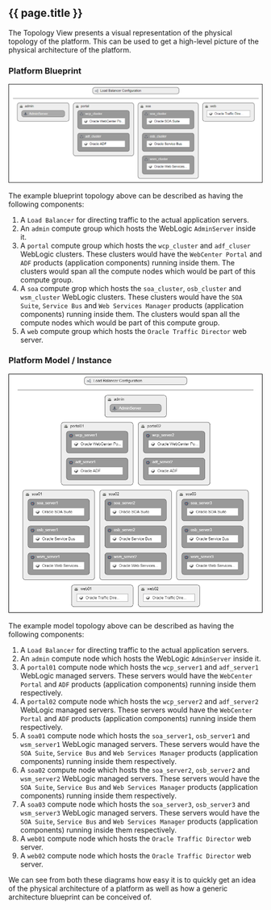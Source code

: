 ## {{ page.title }}

The Topology View presents a visual representation of the physical topology of the platform. This can be used to get a high-level picture of the physical architecture of the platform.
 

### Platform Blueprint

![](img/blueprintTopology.png)

The example blueprint topology above can be described as having the following components:

 1. A `Load Balancer` for directing traffic to the actual application servers.
 2. An `admin` compute group which hosts the WebLogic `AdminServer` inside it.
 3. A `portal` compute group which hosts the `wcp_cluster` and `adf_cluser` WebLogic clusters. These clusters would have the `WebCenter Portal` and `ADF` products (application components) running inside them. The clusters would span all the compute nodes which would be part of this compute group.
 4. A `soa` compute grop which hosts the `soa_cluster`, `osb_cluster` and `wsm_cluster` WebLogic clusters. These clusters would have the `SOA Suite`, `Service Bus` and `Web Services Manager` products (application components) running inside them. The clusters would span all the compute nodes which would be part of this compute group.
 5. A `web` compute group which hosts the `Oracle Traffic Director` web server.

### Platform Model / Instance

![](img/modelTopology.png)

The example model topology above can be described as having the following components:

 1. A `Load Balancer` for directing traffic to the actual application servers.
 2. An `admin` compute node which hosts the WebLogic `AdminServer` inside it.
 3. A `portal01` compute node which hosts the `wcp_server1` and `adf_server1` WebLogic managed servers. These servers would have the `WebCenter Portal` and `ADF` products (application components) running inside them respectively.
 4. A `portal02` compute node which hosts the `wcp_server2` and `adf_server2` WebLogic managed servers. These servers would have the `WebCenter Portal` and `ADF` products (application components) running inside them respectively.
 5. A `soa01` compute node which hosts the `soa_server1`, `osb_server1` and `wsm_server1` WebLogic managed servers. These servers would have the `SOA Suite`, `Service Bus` and `Web Services Manager` products (application components) running inside them respectively.
 6. A `soa02` compute node which hosts the `soa_server2`, `osb_server2` and `wsm_server2` WebLogic managed servers. These servers would have the `SOA Suite`, `Service Bus` and `Web Services Manager` products (application components) running inside them respectively.
 7. A `soa03` compute node which hosts the `soa_server3`, `osb_server3` and `wsm_server3` WebLogic managed servers. These servers would have the `SOA Suite`, `Service Bus` and `Web Services Manager` products (application components) running inside them respectively.
 8. A `web01` compute node which hosts the `Oracle Traffic Director` web server.
 9. A `web02` compute node which hosts the `Oracle Traffic Director` web server.


We can see from both these diagrams how easy it is to quickly get an idea of the physical architecture of a platform as well as how a generic architecture blueprint can be conceived of.
